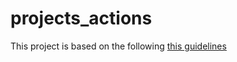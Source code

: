 # projects_actions
This project is based on the following <a href="https://drive.google.com/file/d/1cktwfL57muz97xSU-91pzbRJB9wSjTfn/view?usp=sharing">this guidelines</a>
